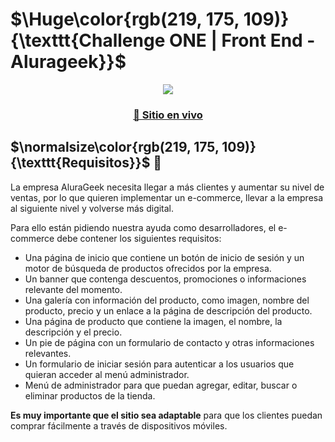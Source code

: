 # $\Huge\color{rgb(219, 175, 109)}{\texttt{Challenge ONE | Front End -  Alurageek}}$

<div align="center">
<img src="assets/images/alurageek-preview.png"></img>
  <h3>
    <a href="https://blackpachamame.github.io/desafíos-oracle/alurageek/">
      🙊 Sitio en vivo
    </a>
  </h3>
</div>

## $\normalsize\color{rgb(219, 175, 109)}{\texttt{Requisitos}}$ 📌

La empresa AluraGeek necesita llegar a más clientes y aumentar su nivel de ventas, por lo que quieren implementar un e-commerce, llevar a la empresa al siguiente nivel y volverse más digital.

Para ello están pidiendo nuestra ayuda como desarrolladores, el e-commerce debe contener los siguientes requisitos:

- Una página de inicio que contiene un botón de inicio de sesión y un motor de búsqueda de productos ofrecidos por la empresa.
- Un banner que contenga descuentos, promociones o informaciones relevante del momento.
- Una galería con información del producto, como imagen, nombre del producto, precio y un enlace a la página de descripción del producto.
- Una página de producto que contiene la imagen, el nombre, la descripción y el precio.
- Un pie de página con un formulario de contacto y otras informaciones relevantes.
- Un formulario de iniciar sesión para autenticar a los usuarios que quieran acceder al menú administrador.
- Menú de administrador para que puedan agregar, editar, buscar o eliminar productos de la tienda.

**Es muy importante que el sitio sea adaptable** para que los clientes puedan comprar fácilmente a través de dispositivos móviles.